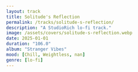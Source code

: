 ```yaml
---
layout: track
title: Solitude's Reflection
permalink: /tracks/solitude-s-reflection/
description: "A StudioRich lo-fi track."
image: /assets/covers/solitude-s-reflection.webp
date: 2025-01-01
duration: "106.0"
album: "Stranger Vibes"
mood: [Chill, Weightless, nan]
genre: [lo-fi]
---
```

